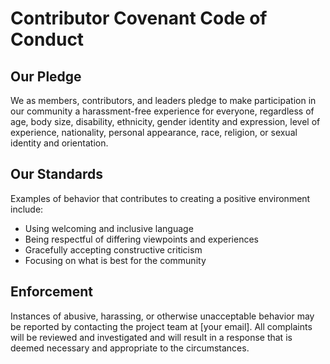 # Contributor Covenant Code of Conduct

## Our Pledge
We as members, contributors, and leaders pledge to make participation in our community a harassment-free experience for everyone, regardless of age, body size, disability, ethnicity, gender identity and expression, level of experience, nationality, personal appearance, race, religion, or sexual identity and orientation.

## Our Standards
Examples of behavior that contributes to creating a positive environment include:
- Using welcoming and inclusive language
- Being respectful of differing viewpoints and experiences
- Gracefully accepting constructive criticism
- Focusing on what is best for the community

## Enforcement
Instances of abusive, harassing, or otherwise unacceptable behavior may be reported by contacting the project team at [your email]. All complaints will be reviewed and investigated and will result in a response that is deemed necessary and appropriate to the circumstances. 
